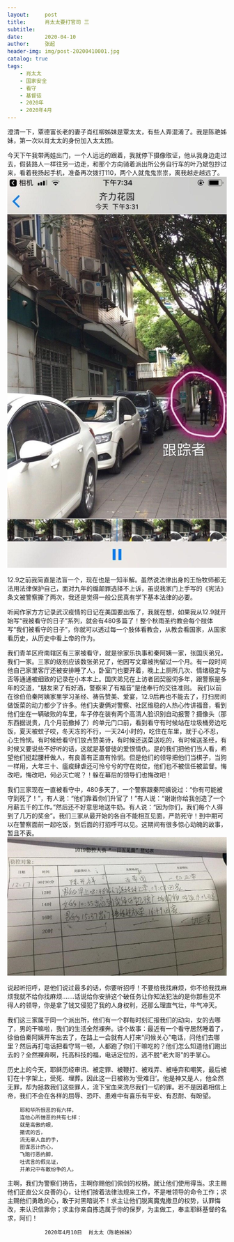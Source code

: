 ```yaml
---
layout:     post
title:      肖太太要打官司 三
subtitle:   
date:       2020-04-10
author:     张起
header-img: img/post-20200410001.jpg
catalog: true
tags:
    - 肖太太
    - 国家安全
    - 看守
    - 基督徒
    - 2020年
    - 2020年4月
---
```


澄清一下，覃德富长老的妻子肖红柳姊妹是覃太太，有些人弄混淆了。我是陈艳姊妹，第一次以肖太太的身份加入太太团。

今天下午我带两娃出门，一个人远远的跟着，我就停下摄像取证，他从我身边走过去，假装路人一样往另一边走，和那个方向骑着派出所公务自行车的叶乃斌包抄过来，看着我扬起手机，准备再次拨打110，两个人就鬼鬼祟祟，离我越走越远了。
![1](/img/post-20200410001.jpg)

12.9之前我简直是法盲一个，现在也是一知半解。虽然说法律出身的王怡牧师都无法用法律保护自己，面对九年的煽颠罪选择不上诉，虽说我家门上手写的《宪法》条文被警察撕了两次，我还是觉得一般公民真有学下基本法律的必要。

听闻作家方方记录武汉疫情的日记在美国要出版了，我就在想，如果我从12.9就开始写“我被看守的日子”系列，就会有480多篇了！整个秋雨圣约教会每个肢体写“我们被看守的日子”，你就可以透过每一个肢体看教会，从教会看国家，从国家看历史，从历史中看上帝的作为。

我们青羊区府南辖区有三家被看守，就是徐家乐执事和秦阿姨一家，张国庆弟兄，我们一家。三家的级别应该数张弟兄了，他因写文章被拘留过一个月。有一段时间他自己家里客厅还被安排睡了人，卧室门也要开着，晚上上厕所几次、情绪稳定与否等通通被细致的记录在小本本上。国庆弟兄在上访者团契服伺多年，跟警察是多年的交道，“朋友来了有好酒，警察来了有福音”是他奉行的交往准则。       我们以前在徐伯伯秦阿姨家里学习圣经、祷告赞美、爱宴，12.9后再也不能去了，打扫房间做饭菜的动力都少了许多。他们夫妻俩对警察、社区维稳的人热心传讲福音，看到他们坐在一辆破败的车里，车子停在装有两个高清人脸识别自动报警？摄像头（那东西据说贵，几个月前撤掉了）的单元门口前，看到看守有时候站在垃圾桶旁边吃饭，夏天被蚊子咬，冬天冻的不行，一天24小时的，吃住在车里，就于心不忍，心生怜悯。有时候给看守们放点赞美诗，有时候还送菜送吃的，有时候送圣经，有时候又要说些不好听的话，这就是基督徒的爱恨情仇。是的我们把他们当人看，希望他们挺起腰杆做人，有良善有正直有怜悯。但是他们的领导把他们当棋子，当狗一样用，大年三十、瘟疫肆虐还可怜兮兮的守在岗位，他们也不被信任被监督。悔改吧，悔改吧，何必灭亡呢？！躲在幕后的领导们也悔改吧！

我们三家现在一直被看守中，480多天了，一个警察跟秦阿姨说过：“你有可能被守到死了！”，有人说：“他们靠着你们升官了！”有人说：“谢谢你给我创造了一个月薪五千的工作。”然后还不好意思地送牛奶。有人说：“因为你们，我们每个人得到了几万的奖金”。我们三家从最开始的各自不能相互见面，严防死守！到中期可以在警察面前一起吃饭，到后面的打招呼可以见。这期间有很多惊心动魄的故事，暂且不表。
![1](/img/post-20200410002.jpg)

说起听招呼，是他们说过最多的话，你要听招呼！不要给我找麻烦，你不给我找麻烦我就不给你找麻烦.......话说给你安排这个破任务让你知法犯法的是你那些见不得人的领导，你是拿了钱又侵犯了我的人身权利，还那么理直气壮，牛气冲天。

我们这三家属于同一个派出所，他们有一个群每时刻汇报我们的动向，女的去哪了，男的干嘛啦，我们的生活全然裸奔。讲个故事：最近有一个看守居然睡着了，徐伯伯秦阿姨开车出去了，在路上一会就有人打来“问候关心”电话，问他们去哪里？然后再打电话把看守骂一顿，人都跑了你们干嘛吃的？他们怎么知道他们跑出去的？全然裸奔啊，托高科技的福，电话定位的，逃不脱“老大哥”的手掌心。

历史上的今天，耶稣历经审讯、被定罪、被鞭打、被戏弄、被唾弃和嘲笑，最后被钉在十字架上，受死、埋葬。因此这一日被称为‘受难日’。他是神又是人，他全然无罪，却为拯救我们这些罪人，流下宝血来洗尽我们一切的罪。若不是因着相信上帝，我们不会在各样的屈辱、恐吓、患难中有喜乐有平安、有忍耐、有盼望。

```
    耶和华所恨恶的有六样，
    连他心所憎恶的共有七样：
    就是高傲的眼，
    撒谎的舌，
    流无辜人血的手，
    图谋恶计的心，
    飞跑行恶的脚，
    吐谎言的假见证，
    并弟兄中布散纷争的人。
```

主啊，我们为警察们祷告，主啊你赐他们佩剑的权柄，就让他们使用得当。求主赐他们正直公义良善的心，让他们按着法律法规来工作，不是唯领导的命令工作；求主赐他们勇敢的心，敢于对黑暗说不！求主让他们脱离魔鬼撒旦的权势，认罪悔改，来认识信靠你；求主你亲自拣选属于你的保罗，为主做工，奉主耶稣基督的名求，阿们！ 
                                                                                    

                2020年4月10日  肖太太（陈艳姊妹）
